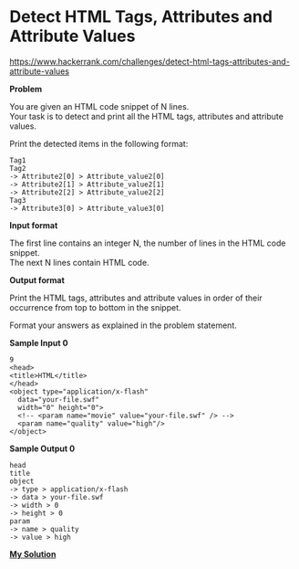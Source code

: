# Detect HTML Tags, Attributes and Attribute Values

https://www.hackerrank.com/challenges/detect-html-tags-attributes-and-attribute-values

**Problem**

You are given an HTML code snippet of N lines.  
Your task is to detect and print all the HTML tags, attributes and attribute values.  
  
Print the detected items in the following format:

```
Tag1
Tag2
-> Attribute2[0] > Attribute_value2[0]
-> Attribute2[1] > Attribute_value2[1]
-> Attribute2[2] > Attribute_value2[2]
Tag3
-> Attribute3[0] > Attribute_value3[0] 
```

**Input format**

The first line contains an integer N, the number of lines in the HTML code snippet.  
The next N lines contain HTML code.

**Output format**

Print the HTML tags, attributes and attribute values in order of their occurrence from top to bottom in the snippet.  
  
Format your answers as explained in the problem statement.

**Sample Input 0**

```
9
<head>
<title>HTML</title>
</head>
<object type="application/x-flash" 
  data="your-file.swf" 
  width="0" height="0">
  <!-- <param name="movie" value="your-file.swf" /> -->
  <param name="quality" value="high"/>
</object>
```

**Sample Output 0**

```
head
title
object
-> type > application/x-flash
-> data > your-file.swf
-> width > 0
-> height > 0
param
-> name > quality
-> value > high
```

[**My Solution**](answer.py)
